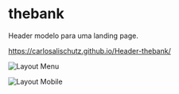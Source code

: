 
# thebank

Header modelo para uma landing page.

https://carlosalischutz.github.io/Header-thebank/

![Layout Menu](https://github.com/CarlosAliSchutz/Header-thebank/blob/img/Layout-Menu.jpg)

![Layout Mobile](https://github.com/CarlosAliSchutz/Header-thebank/blob/img/Mobile.jpg)
